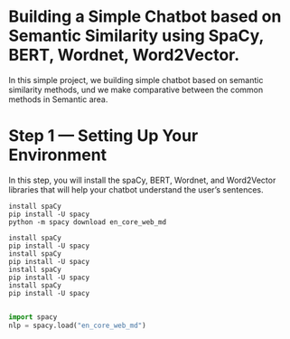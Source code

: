 # Building a Simple Chatbot based on Semantic Similarity using SpaCy, BERT, Wordnet, Word2Vector.

In this simple project, we building simple chatbot based on semantic similarity methods, und we make comparative between the common methods in Semantic  area.
# Step 1 — Setting Up Your Environment
In this step, you will install the spaCy, BERT, Wordnet, and Word2Vector libraries that will help your chatbot understand the user’s sentences.
```
install spaCy
pip install -U spacy
python -m spacy download en_core_web_md

install spaCy
pip install -U spacy
install spaCy
pip install -U spacy
install spaCy
pip install -U spacy
install spaCy
pip install -U spacy
```
```python

import spacy
nlp = spacy.load("en_core_web_md")

```
